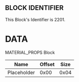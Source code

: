 ## BLOCK IDENTIFIER
This Block's Identifier is 2201.
# DATA
MATERIAL_PROPS Block

| Name | Offset | Size |
|--------|---------|------
| Placeholder | 0x00 | 0x04 |
